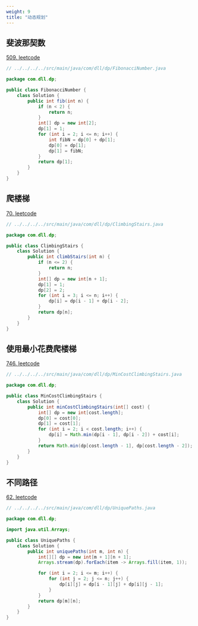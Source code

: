 ```yaml
---
weight: 9
title: "动态规划"
---
```


## 斐波那契数
[509. leetcode](https://leetcode-cn.com/problems/fibonacci-number/)
```java
// ../../../../src/main/java/com/dll/dp/FibonacciNumber.java

package com.dll.dp;

public class FibonacciNumber {
    class Solution {
        public int fib(int n) {
            if (n < 2) {
                return n;
            }
            int[] dp = new int[2];
            dp[1] = 1;
            for (int i = 2; i <= n; i++) {
                int fibN = dp[0] + dp[1];
                dp[0] = dp[1];
                dp[1] = fibN;
            }
            return dp[1];
        }
    }
}

```

## 爬楼梯
[70. leetcode](https://leetcode-cn.com/problems/climbing-stairs/)

```java
// ../../../../src/main/java/com/dll/dp/ClimbingStairs.java

package com.dll.dp;

public class ClimbingStairs {
    class Solution {
        public int climbStairs(int n) {
            if (n <= 2) {
                return n;
            }
            int[] dp = new int[n + 1];
            dp[1] = 1;
            dp[2] = 2;
            for (int i = 3; i <= n; i++) {
                dp[i] = dp[i - 1] + dp[i - 2];
            }
            return dp[n];
        }
    }
}

```

## 使用最小花费爬楼梯
[746. leetcode](https://leetcode-cn.com/problems/min-cost-climbing-stairs/)

```java
// ../../../../src/main/java/com/dll/dp/MinCostClimbingStairs.java

package com.dll.dp;

public class MinCostClimbingStairs {
    class Solution {
        public int minCostClimbingStairs(int[] cost) {
            int[] dp = new int[cost.length];
            dp[0] = cost[0];
            dp[1] = cost[1];
            for (int i = 2; i < cost.length; i++) {
                dp[i] = Math.min(dp[i - 1], dp[i - 2]) + cost[i];
            }
            return Math.min(dp[cost.length - 1], dp[cost.length - 2]);
        }
    }
}

```

## 不同路径
[62. leetcode](https://leetcode-cn.com/problems/unique-paths/)

```java
// ../../../../src/main/java/com/dll/dp/UniquePaths.java

package com.dll.dp;

import java.util.Arrays;

public class UniquePaths {
    class Solution {
        public int uniquePaths(int m, int n) {
            int[][] dp = new int[m + 1][n + 1];
            Arrays.stream(dp).forEach(item -> Arrays.fill(item, 1));

            for (int i = 2; i <= m; i++) {
                for (int j = 2; j <= n; j++) {
                    dp[i][j] = dp[i - 1][j] + dp[i][j - 1];
                }
            }
            return dp[m][n];
        }
    }
}

```